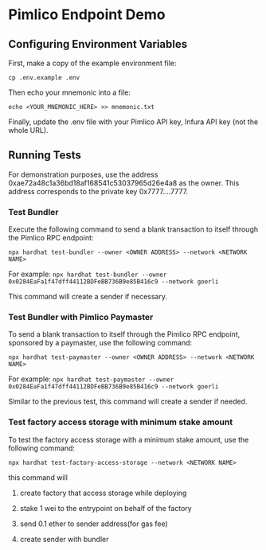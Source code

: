 # Pimlico Endpoint Demo

## Configuring Environment Variables

First, make a copy of the example environment file:

`cp .env.example .env`

Then echo your mnemonic into a file:

`echo <YOUR_MNEMONIC_HERE> >> mnemonic.txt`

Finally, update the .env file with your Pimlico API key, Infura API key (not the whole URL).

## Running Tests

For demonstration purposes, use the address 0xae72a48c1a36bd18af168541c53037965d26e4a8 as the owner. This address corresponds to the private key 0x7777....7777.

### Test Bundler

Execute the following command to send a blank transaction to itself through the Pimlico RPC endpoint:

`npx hardhat test-bundler --owner <OWNER ADDRESS> --network <NETWORK NAME>`

For example: `npx hardhat test-bundler --owner 0x0284EaFa1f47dff44112BDFeBB736B9e85B416c9 --network goerli`

This command will create a sender if necessary.

### Test Bundler with Pimlico Paymaster

To send a blank transaction to itself through the Pimlico RPC endpoint, sponsored by a paymaster, use the following command:

`npx hardhat test-paymaster --owner <OWNER ADDRESS> --network <NETWORK NAME>`

For example: `npx hardhat test-paymaster --owner 0x0284EaFa1f47dff44112BDFeBB736B9e85B416c9 --network goerli`

Similar to the previous test, this command will create a sender if needed.

### Test factory access storage with minimum stake amount

To test the factory access storage with a minimum stake amount, use the following command:

`npx hardhat test-factory-access-storage --network <NETWORK NAME>`

this command will

1. create factory that access storage while deploying

2. stake 1 wei to the entrypoint on behalf of the factory

3. send 0.1 ether to sender address(for gas fee)

4. create sender with bundler
